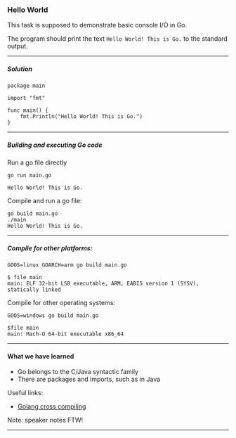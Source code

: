 ### Hello World
This task is supposed to demonstrate basic console I/O in Go.

The program should print the text `Hello World! This is Go.` to the standard output.

----

##### Solution

```golang
package main

import "fmt"

func main() {
	fmt.Println("Hello World! This is Go.")
}
```

----
##### Building and executing Go code
Run a go file directly
```
go run main.go

Hello World! This is Go.
```

Compile and run a go file:

```
go build main.go
./main
Hello World! This is Go.
```
----

##### Compile for other platforms:

```
GOOS=linux GOARCH=arm go build main.go

$ file main
main: ELF 32-bit LSB executable, ARM, EABI5 version 1 (SYSV), statically linked
```

Compile for other operating systems:
```
GOOS=windows go build main.go

$file main
main: Mach-O 64-bit executable x86_64
```
----
#### What we have learned
* Go belongs to the C/Java syntactic family
* There are packages and imports, such as in Java


Useful links:
- [Golang cross compiling](https://golangcookbook.com/chapters/running/cross-compiling/0)

Note: speaker notes FTW!

---